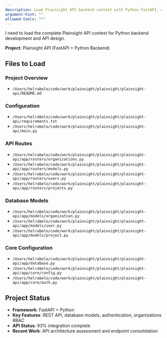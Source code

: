```yaml
---
description: Load Plainsight API backend context with Python FastAPI, database models, and API endpoints
argument-hint: ""
allowed-tools: "*"
---
```


I need to load the complete Plainsight API context for Python backend development and API design.

**Project**: Plainsight API (FastAPI + Python Backend)

## Files to Load

### Project Overview
- `/Users/helrabelo/code/work/plainsight/plainsight/plainsight-api/README.md`

### Configuration
- `/Users/helrabelo/code/work/plainsight/plainsight/plainsight-api/requirements.txt`
- `/Users/helrabelo/code/work/plainsight/plainsight/plainsight-api/main.py`

### API Routes
- `/Users/helrabelo/code/work/plainsight/plainsight/plainsight-api/app/routers/organizations.py`
- `/Users/helrabelo/code/work/plainsight/plainsight/plainsight-api/app/routers/models.py`
- `/Users/helrabelo/code/work/plainsight/plainsight/plainsight-api/app/routers/users.py`
- `/Users/helrabelo/code/work/plainsight/plainsight/plainsight-api/app/routers/projects.py`

### Database Models
- `/Users/helrabelo/code/work/plainsight/plainsight/plainsight-api/app/models/organization.py`
- `/Users/helrabelo/code/work/plainsight/plainsight/plainsight-api/app/models/user.py`
- `/Users/helrabelo/code/work/plainsight/plainsight/plainsight-api/app/models/project.py`

### Core Configuration
- `/Users/helrabelo/code/work/plainsight/plainsight/plainsight-api/app/database.py`
- `/Users/helrabelo/code/work/plainsight/plainsight/plainsight-api/app/core/config.py`
- `/Users/helrabelo/code/work/plainsight/plainsight/plainsight-api/app/core/auth.py`

## Project Status
- **Framework**: FastAPI + Python
- **Key Features**: REST API, database models, authentication, organizations RBAC
- **API Status**: 93% integration complete
- **Recent Work**: API architecture assessment and endpoint consolidation